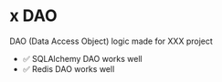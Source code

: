 # x DAO

DAO (Data Access Object) logic made for XXX project

* ✅ SQLAlchemy DAO works well
* ✅ Redis DAO works well
